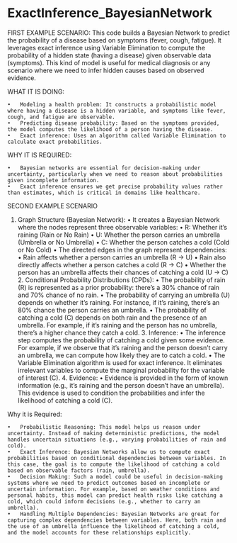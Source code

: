 # ExactInference_BayesianNetwork


FIRST EXAMPLE SCENARIO:
This code builds a Bayesian Network to predict the probability of a disease based on symptoms (fever, cough, fatigue). It leverages exact inference using Variable Elimination to compute the probability of a hidden state (having a disease) given observable data (symptoms). This kind of model is useful for medical diagnosis or any scenario where we need to infer hidden causes based on observed evidence.


WHAT IT IS DOING:

	•	Modeling a health problem: It constructs a probabilistic model where having a disease is a hidden variable, and symptoms like fever, cough, and fatigue are observable.
	•	Predicting disease probability: Based on the symptoms provided, the model computes the likelihood of a person having the disease.
	•	Exact inference: Uses an algorithm called Variable Elimination to calculate exact probabilities.



WHY IT IS REQUIRED:

	•	Bayesian networks are essential for decision-making under uncertainty, particularly when we need to reason about probabilities given incomplete information.
	•	Exact inference ensures we get precise probability values rather than estimates, which is critical in domains like healthcare.


SECOND EXAMPLE SCENARIO

1.	Graph Structure (Bayesian Network):
	•	It creates a Bayesian Network where the nodes represent three observable variables:
	•	R: Whether it’s raining (Rain or No Rain)
	•	U: Whether the person carries an umbrella (Umbrella or No Umbrella)
	•	C: Whether the person catches a cold (Cold or No Cold)
	•	The directed edges in the graph represent dependencies:
	•	Rain affects whether a person carries an umbrella (R → U)
	•	Rain also directly affects whether a person catches a cold (R → C)
	•	Whether the person has an umbrella affects their chances of catching a cold (U → C)
	2.	Conditional Probability Distributions (CPDs):
	•	The probability of rain (R) is represented as a prior probability: there’s a 30% chance of rain and 70% chance of no rain.
	•	The probability of carrying an umbrella (U) depends on whether it’s raining. For instance, if it’s raining, there’s an 80% chance the person carries an umbrella.
	•	The probability of catching a cold (C) depends on both rain and the presence of an umbrella. For example, if it’s raining and the person has no umbrella, there’s a higher chance they catch a cold.
	3.	Inference:
	•	The inference step computes the probability of catching a cold given some evidence. For example, if we observe that it’s raining and the person doesn’t carry an umbrella, we can compute how likely they are to catch a cold.
	•	The Variable Elimination algorithm is used for exact inference. It eliminates irrelevant variables to compute the marginal probability for the variable of interest (C).
	4.	Evidence:
	•	Evidence is provided in the form of known information (e.g., it’s raining and the person doesn’t have an umbrella). This evidence is used to condition the probabilities and infer the likelihood of catching a cold (C).

Why it is Required:

	•	Probabilistic Reasoning: This model helps us reason under uncertainty. Instead of making deterministic predictions, the model handles uncertain situations (e.g., varying probabilities of rain and cold).
	•	Exact Inference: Bayesian Networks allow us to compute exact probabilities based on conditional dependencies between variables. In this case, the goal is to compute the likelihood of catching a cold based on observable factors (rain, umbrella).
	•	Decision Making: Such a model could be useful in decision-making systems where we need to predict outcomes based on incomplete or uncertain information. For example, based on weather conditions and personal habits, this model can predict health risks like catching a cold, which could inform decisions (e.g., whether to carry an umbrella).
	•	Handling Multiple Dependencies: Bayesian Networks are great for capturing complex dependencies between variables. Here, both rain and the use of an umbrella influence the likelihood of catching a cold, and the model accounts for these relationships explicitly.
